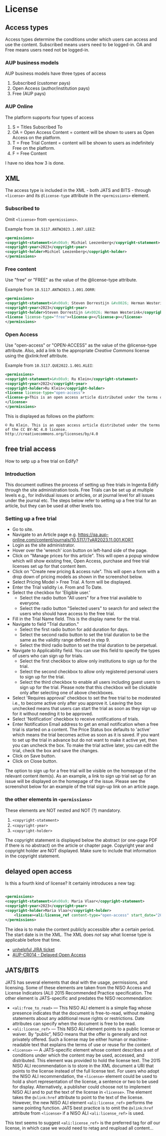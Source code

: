 # License

## Access types
Access types determine the conditions under which users can access and use the content. Subscribed means users need to be logged-in. OA and Free means users need not be logged-in. 

### AUP business models
AUP business models have three types of access

1. Subscribed (customer pays)
2. Open Access (author/institution pays)
3. Free (AUP pays)

### AUP Online
The platform supports four types of access

1. S = Titles Subscribed To
2. OA = Open Access Content = content will be shown to users as Open Access on the platform.
3. T = Free Trial Content = content will be shown to users as indefinitely Free on the platform.
4. F = Free Content

I have no idea how 3 is done.

## XML
The access type is included in the XML - both JATS and BITS - through `<license>` and its `@license-type` attribute in  the `<permissions>` element.

### Subscribed to
Omit `<license>` from `<permissions>`.

Example from `10.5117.ANTW2023.1.007.LEEZ`:

```xml
<permissions>
<copyright-statement>&#x00a9; Michiel Leezenberg</copyright-statement>
<copyright-year>2023</copyright-year>
<copyright-holder>Michiel Leezenberg</copyright-holder>
</permissions>
```

### Free content
Use "free" or "FREE" as the value of the @license-type attribute.

Example from `10.5117.ANTW2023.1.001.DORR`:

```xml
<permissions>
<copyright-statement>&#x00a9; Steven Dorrestijn &#x0026; Herman Westerink</copyright-statement>
<copyright-year>2023</copyright-year>
<copyright-holder>Steven Dorrestijn &#x0026; Herman Westerink</copyright-holder>
<license license-type="free"><license-p></license-p></license>
</permissions>
```

### Open Access 
Use "open-access" or "OPEN-ACCESS" as the value of the @license-type attribute. Also, add a link to the appropriate _Creative Commons_ license using the @xlink:href attribute.

Example from `10.5117.QUE2022.1.001.KLEI`:

```xml
<permissions>
<copyright-statement>&#x00a9; Ru Klein</copyright-statement>
<copyright-year>2022</copyright-year>
<copyright-holder>Ru Klein</copyright-holder>
<license license-type="open-access">
<license-p>This is an open access article distributed under the terms of the CC BY-NC 4.0 license. <ext-link ext-link-type="uri" xlink:href="http://creativecommons.org/licenses/by/4.0/">http://creativecommons.org/licenses/by/4.0</ext-link></license-p>
</license>
</permissions>
```

This is displayed as follows on the platform:
```
© Ru Klein. This is an open access article distributed under the terms of the CC BY-NC 4.0 license. http://creativecommons.org/licenses/by/4.0
```

<!-- in reality, this works differently. the article journal actually reads `<license license-type="open">` but when I tried that with a book it failed -->


## free trial access
How to setp up a free trial on Edify?

### Introduction

This document outlines the process of setting up free trials in Ingenta Edify through the site administration tools. Free Trials can be set up at multiple levels e.g., for individual issues or articles, or at journal level for all issues under the journal etc. The steps below refer to setting up a free trial for an article, but they can be used at other levels too.

### Setting up a free trial

- Go to site.
- Navigate to an Article page e.g. https://qa.aup-online.com/content/journals/10.5117/TvAR2023.11.001.KORT
- Login as the site administrator.
- Hover over the 'wrench' icon button on left-hand side of the page.
- Click on "Manage prices for this article". This will open a popup window which will show existing free, Open Access, purchase and free trial licenses set up for that content item.
- Click on "Create new pricing & access rule". This will open a form with a drop down of pricing models as shown in the screenshot below.
- Select Pricing Model > Free Trial. A form will be displayed.
- Enter the Trial validity i.e. From and To Date. 
- Select the checkbox for 'Eligible user.'
  - Select the radio button "All users" for a free trial available to everyone.
  - Select the radio button "Selected users" to search for and select the users who should have access to the free trial. 
- Fill in the Trial Name field. This is the display name for the trial.
- Navigate to field "Trial duration."
  - Select the first radio button for add duration for days.
  - Select the second radio button to set the trial duration to be the same as the validity range defined in step 9.
  - Select the third radio button to set the trial duration to be perpetual. 
- Navigate to Applicability field. You can use this field to specify the types of users who can sign up for trials.
  - Select the first checkbox to allow only institutions to sign up for the trial.   
  - Select the second checkbox to allow only registered personal users to sign up for the trial.   
  - Select the third checkbox to enable all users including guest users to sign up for the trial. Please note that this checkbox will be clickable only after selecting one of above checkboxes.
- Select 'Requires approval' checkbox to set the free trial to be moderated i.e., to become active only after you approve it. Leaving the box unchecked means that users can start the trial as soon as they sign up for it without needing it to be approved.
- Select 'Notification' checkbox to receive notifications of trials.
- Enter Notification Email address to get an email notification when a free trial is started on a content. The Price Status box defaults to 'active' which means the trial becomes active as soon as it is saved. If you want to set up the trial in advance but do not want to make it active yet, then you can uncheck the box. To make the trial active later, you can edit the trial, check the box and save the changes.
- Click on Save button.
- Click on Close button.

The option to sign up for a free trial will be visible on the homepage of the relevant content item(s). As an example, a link to sign up trial set up for an issue will be displayed on the homepage of the issue. Please see the screenshot below for an example of the trial sign-up link on an article page.

### the other elements in `<permissions>`
These elements are NOT nested and NOT (?) mandatory.

1. `<copyright-statement>`
2. `<copyright-year>`
3. `<copyright-holder>`

The copyright statement is displayed below the abstract (or one-page PDF if there is no abstract) on the article or chapter page. Copyright year and copyright holder are NOT displayed. Make sure to include that information in the copyright statement.

## delayed open access
Is this a fourth kind of license? It certainly introduces a new tag:

```xml

<permissions>
<copyright-statement>&#x00a9; Maria Vlaar</copyright-statement>
<copyright-year>2023</copyright-year>
<copyright-holder>Maria Vlaar</copyright-holder>
    <license><ali:license_ref content-type="open-access" start_date="2023-07-05" xmlns:ali="http://www.niso.org/schemas/ali/1.0/">https://creativecommons.org/licenses/by-nc-nd/4.0/</ali:license_ref></license>
</permissions>

```

The idea is to make the content publicly accessible after a certain period. The start date is in the XML. The XML does _not_ say what license type is applicable before that time.

- [unhelpful JIRA ticket](https://jira.ingenta.com/jira/servicedesk/customer/portal/5/IEH-3693)
- [AUP-CR014 - Delayed Open Access](https://confluence.ingenta.com/confluence/display/AUP/AUP-CR014+-+Delayed+Open+Access)


## JATS/BITS

JATS has several elements that deal with the usage, permissions, and licensing. Some of these elements are taken from the NISO Access and License Indicators (ALI) 2015 Recommended Practice specification. The other element is JATS-specific and predates the NISO recommendation:

- `<ali:free_to_read>` — This NISO ALI element is a simple flag whose presence indicates that the document is free-to-read, without making statements about any additional reuse rights or restrictions. Date attributes can specify when the document is free to be read.
- `<ali:license_ref>` — This NISO ALI element points to a public license or waiver. By “public”, NISO means that the offer is generally and not privately offered. Such a license may be either human or machine-readable text that explains the terms of use or reuse for the content.
- `<license>` — A JATS-specific element whose content describes a set of conditions under which the content may be used, accessed, and distributed. This element was provided to hold the license text. The 2015 NISO ALI recommendation is to store in the XML document a URI that points to the license instead of the full license text. For users who adopt the NISO ALI recommendation, the `<license>` element could be used to hold a short representation of the license, a sentence or two to be used for display. Alternatively, a publisher could choose not to implement NISO ALI and to put the text of the license in `<license>`.
  The <license> element takes the `@xlink:href` attribute to point to the text of the license. However, the new NISO ALI element `<ali:license_ref>` performs the same pointing function. JATS best practice is to omit the `@xlink:href` attribute from `<license>` if a NISO ALI `<ali:license_ref>` is used.

This text seems to suggest `<ali:license_ref>` is the preferred tag for _all_ our license, in which case we would need to retag and reupload all content...
